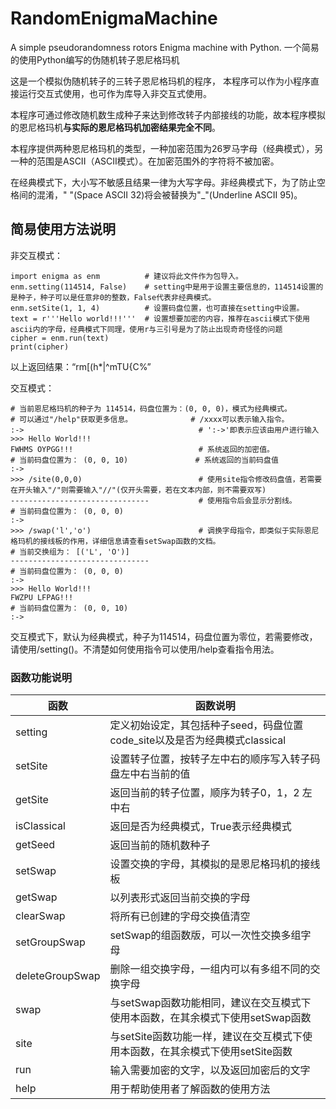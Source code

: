 # RandomEnigmaMachine
A simple pseudorandomness rotors Enigma machine with Python.    一个简易的使用Python编写的伪随机转子恩尼格玛机

这是一个模拟伪随机转子的三转子恩尼格玛机的程序，
本程序可以作为小程序直接运行交互式使用，也可作为库导入非交互式使用。

本程序可通过修改随机数生成种子来达到修改转子内部接线的功能，故本程序模拟的恩尼格玛机**与实际的恩尼格玛机加密结果完全不同**。

本程序提供两种恩尼格玛机的类型，一种加密范围为26罗马字母（经典模式），另一种的范围是ASCII（ASCII模式）。在加密范围外的字符将不被加密。

在经典模式下，大小写不敏感且结果一律为大写字母。非经典模式下，为了防止空格间的混淆，" "(Space ASCII 32)将会被替换为"_"(Underline ASCII 95)。

## 简易使用方法说明
非交互模式：
```
import enigma as enm          # 建议将此文件作为包导入。
enm.setting(114514, False)    # setting中是用于设置主要信息的，114514设置的是种子，种子可以是任意非0的整数，False代表非经典模式。
enm.setSite(1, 1, 4)          # 设置码盘位置，也可直接在setting中设置。
text = r'''Hello world!!!'''  # 设置想要加密的内容，推荐在ascii模式下使用ascii内的字母，经典模式下同理，使用r与三引号是为了防止出现奇奇怪怪的问题
cipher = enm.run(text)
print(cipher)
```
以上返回结果：“rm[(h*|^mTU{C%”

交互模式：
```
# 当前恩尼格玛机的种子为 114514，码盘位置为：(0, 0, 0)，模式为经典模式。
# 可以通过"/help"获取更多信息。             # /xxxx可以表示输入指令。
:->                                       # ':->'即表示应该由用户进行输入
>>> Hello World!!!               
FWHMS OYPGG!!!                            # 系统返回的加密值。
# 当前码盘位置为： (0, 0, 10)               # 系统返回的当前码盘值
:-> 
>>> /site(0,0,0)                          # 使用site指令修改码盘值，若需要在开头输入"/"则需要输入"//"(仅开头需要，若在文本内部，则不需要双写)
-------------------------------           # 使用指令后会显示分割线。
# 当前码盘位置为： (0, 0, 0)
:-> 
>>> /swap('l','o')                        # 调换字母指令，即类似于实际恩尼格玛机的接线板的作用，详细信息请查看setSwap函数的文档。
# 当前交换组为： [('L', 'O')]
-------------------------------
# 当前码盘位置为： (0, 0, 0)
:-> 
>>> Hello World!!!
FWZPU LFPAG!!!
# 当前码盘位置为： (0, 0, 10)
:->
```
交互模式下，默认为经典模式，种子为114514，码盘位置为零位，若需要修改，请使用/setting()。不清楚如何使用指令可以使用/help查看指令用法。

### 函数功能说明
| 函数         |    函数说明            |
| ----------   | -------------- |
| setting      | 定义初始设定，其包括种子seed，码盘位置code_site以及是否为经典模式classical |
| setSite      | 设置转子位置，按转子左中右的顺序写入转子码盘左中右当前的值         |
| getSite      | 返回当前的转子位置，顺序为转子0，1，2 左中右 |
| isClassical  | 返回是否为经典模式，True表示经典模式 |
| getSeed      | 返回当前的随机数种子 |
| setSwap      | 设置交换的字母，其模拟的是恩尼格玛机的接线板 |
| getSwap      | 以列表形式返回当前交换的字母  |
| clearSwap    | 将所有已创建的字母交换值清空  |
| setGroupSwap | setSwap的组函数版，可以一次性交换多组字母    |
| deleteGroupSwap | 删除一组交换字母，一组内可以有多组不同的交换字母 |
| swap | 与setSwap函数功能相同，建议在交互模式下使用本函数，在其余模式下使用setSwap函数 |
| site | 与setSite函数功能一样，建议在交互模式下使用本函数，在其余模式下使用setSite函数 |
| run  | 输入需要加密的文字，以及返回加密后的文字 |
| help | 用于帮助使用者了解函数的使用方法 |
